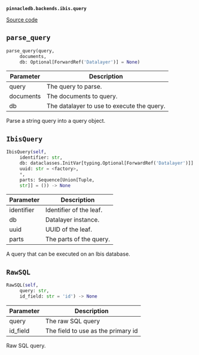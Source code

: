 **`pinnacledb.backends.ibis.query`** 

[Source code](https://github.com/SuperDuperDB/pinnacledb/blob/main/pinnacledb/backends/ibis/query.py)

## `parse_query` 

```python
parse_query(query,
     documents,
     db: Optional[ForwardRef('Datalayer')] = None)
```
| Parameter | Description |
|-----------|-------------|
| query | The query to parse. |
| documents | The documents to query. |
| db | The datalayer to use to execute the query. |

Parse a string query into a query object.

## `IbisQuery` 

```python
IbisQuery(self,
     identifier: str,
     db: dataclasses.InitVar[typing.Optional[ForwardRef('Datalayer')]] = None,
     uuid: str = <factory>,
     *,
     parts: Sequence[Union[Tuple,
     str]] = ()) -> None
```
| Parameter | Description |
|-----------|-------------|
| identifier | Identifier of the leaf. |
| db | Datalayer instance. |
| uuid | UUID of the leaf. |
| parts | The parts of the query. |

A query that can be executed on an Ibis database.

## `RawSQL` 

```python
RawSQL(self,
     query: str,
     id_field: str = 'id') -> None
```
| Parameter | Description |
|-----------|-------------|
| query | The raw SQL query |
| id_field | The field to use as the primary id |

Raw SQL query.

